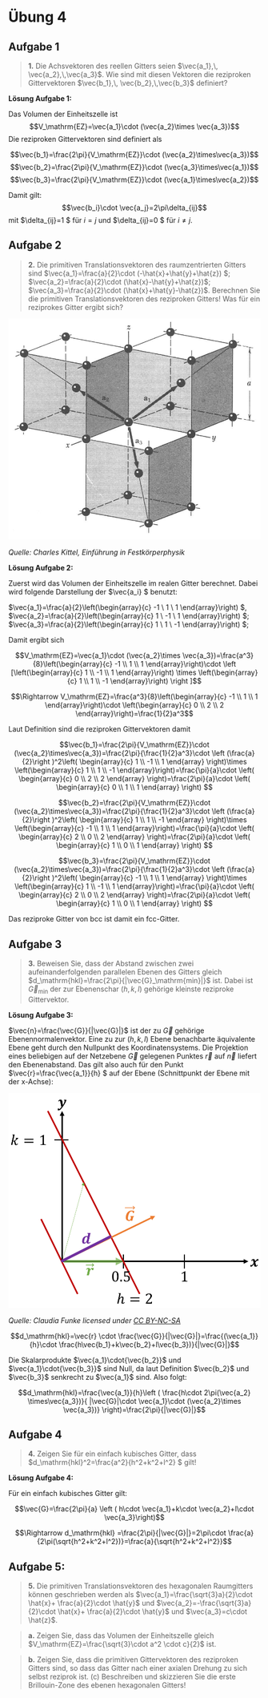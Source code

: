<!--
author:   Claudia Funke

email:    claudia.funke@physik.tu-freiberg.de

version:  0.0.1

language: de

narrator: Deutsch Female

comment:  Struktur der Materie Übung 4
-->


# Übung 4

## Aufgabe 1
> __1.__ 	Die Achsvektoren des reellen Gitters seien $\vec{a_1},\, \vec{a_2},\,\vec{a_3}$. Wie sind mit diesen Vektoren die reziproken Gittervektoren $\vec{b_1},\, \vec{b_2},\,\vec{b_3}$   definiert? 

**Lösung Aufgabe 1:**

Das Volumen der Einheitszelle ist 
$$V_\mathrm{EZ}=\vec{a_1}\cdot (\vec{a_2}\times \vec{a_3})$$
Die reziproken Gittervektoren sind definiert als 

$$\vec{b_1}=\frac{2\pi}{V_\mathrm{EZ}}\cdot (\vec{a_2}\times\vec{a_3})$$
$$\vec{b_2}=\frac{2\pi}{V_\mathrm{EZ}}\cdot (\vec{a_3}\times\vec{a_1})$$
$$\vec{b_3}=\frac{2\pi}{V_\mathrm{EZ}}\cdot (\vec{a_1}\times\vec{a_2})$$

Damit gilt: 
$$\vec{b_i}\cdot \vec{a_j}=2\pi\delta_{ij}$$
mit 
$\delta_{ij}=1 $ für $i=j$ und $\delta_{ij}=0 $  für $i\ne j$.

## Aufgabe 2
>__2.__ 	Die primitiven Translationsvektoren des raumzentrierten Gitters sind $\vec{a_1}=\frac{a}{2}\cdot (-\hat{x}+\hat{y}+\hat{z}) $; $\vec{a_2}=\frac{a}{2}\cdot (\hat{x}-\hat{y}+\hat{z})$; $\vec{a_3}=\frac{a}{2}\cdot (\hat{x}+\hat{y}-\hat{z})$. 
Berechnen Sie die primitiven Translationsvektoren des reziproken Gitters! Was für ein reziprokes Gitter ergibt sich?

![bcc-Gitter, primitive Basis](media/bccprimitiveBasis.jpg
)

*Quelle:  Charles Kittel, Einführung in Festkörperphysik*

**Lösung Aufgabe 2:**

Zuerst wird das Volumen der Einheitszelle im realen Gitter berechnet. Dabei wird folgende Darstellung der $\vec{a_i} $ benutzt:


$\vec{a_1}=\frac{a}{2}\left(\begin{array}{c} -1 \\ 1 \\ 1 \end{array}\right) $, $\vec{a_2}=\frac{a}{2}\left(\begin{array}{c} 1 \\ -1 \\ 1 \end{array}\right) $; $\vec{a_3}=\frac{a}{2}\left(\begin{array}{c} 1 \\ 1 \\ -1 \end{array}\right) $; 

Damit ergibt sich 



$$V_\mathrm{EZ}=\vec{a_1}\cdot (\vec{a_2}\times \vec{a_3})=\frac{a^3}{8}\left(\begin{array}{c} -1 \\ 1 \\ 1 \end{array}\right)\cdot \left [\left(\begin{array}{c} 1 \\ -1 \\ 1 \end{array}\right) \times \left(\begin{array}{c} 1 \\ 1 \\ -1 \end{array}\right) \right ]$$

$$\Rightarrow V_\mathrm{EZ}=\frac{a^3}{8}\left(\begin{array}{c} -1 \\ 1 \\ 1 \end{array}\right)\cdot \left(\begin{array}{c} 0 \\ 2 \\ 2 \end{array}\right)=\frac{1}{2}a^3$$

Laut Definition sind die reziproken Gittervektoren damit 

$$\vec{b_1}=\frac{2\pi}{V_\mathrm{EZ}}\cdot (\vec{a_2}\times\vec{a_3})=\frac{2\pi}{\frac{1}{2}a^3}\cdot \left (\frac{a}{2}\right )^2\left( \begin{array}{c} 1 \\ -1 \\ 1 \end{array} \right)\times \left(\begin{array}{c} 1 \\ 1 \\ -1 \end{array}\right)=\frac{\pi}{a}\cdot \left( \begin{array}{c} 0 \\ 2 \\ 2 \end{array} \right)=\frac{2\pi}{a}\cdot \left( \begin{array}{c} 0 \\ 1 \\ 1 \end{array} \right)  $$


$$\vec{b_2}=\frac{2\pi}{V_\mathrm{EZ}}\cdot (\vec{a_2}\times\vec{a_3})=\frac{2\pi}{\frac{1}{2}a^3}\cdot \left (\frac{a}{2}\right )^2\left( \begin{array}{c} 1 \\ 1 \\ -1 \end{array} \right)\times \left(\begin{array}{c} -1 \\ 1 \\ 1 \end{array}\right)=\frac{\pi}{a}\cdot \left( \begin{array}{c} 2 \\ 0 \\ 2 \end{array} \right)=\frac{2\pi}{a}\cdot \left( \begin{array}{c} 1 \\ 0 \\ 1 \end{array} \right)  $$

$$\vec{b_3}=\frac{2\pi}{V_\mathrm{EZ}}\cdot (\vec{a_2}\times\vec{a_3})=\frac{2\pi}{\frac{1}{2}a^3}\cdot \left (\frac{a}{2}\right )^2\left( \begin{array}{c} -1 \\ 1 \\ 1 \end{array} \right)\times \left(\begin{array}{c} 1 \\ -1 \\ 1 \end{array}\right)=\frac{\pi}{a}\cdot \left( \begin{array}{c} 2 \\ 0 \\ 2 \end{array} \right)=\frac{2\pi}{a}\cdot \left( \begin{array}{c} 1 \\ 0 \\ 1 \end{array} \right)  $$

Das reziproke Gitter von bcc ist damit ein fcc-Gitter.

## Aufgabe 3
>__3.__  Beweisen Sie, dass der Abstand zwischen zwei aufeinanderfolgenden parallelen Ebenen des Gitters gleich $d_\mathrm{hkl}=\frac{2\pi}{|\vec{G}_\mathrm{min}|}$ ist. Dabei ist $\vec{G}_\mathrm{min}$ der zur Ebenenschar $(h,k,l)$ gehörige kleinste reziproke Gittervektor. 



**Lösung Aufgabe 3:**

$\vec{n}=\frac{\vec{G}}{|\vec{G}|}$ ist der zu $\vec{G}$ gehörige Ebenennormalenvektor. Eine zu zur $(h,k,l)$ Ebene benachbarte äquivalente Ebene geht durch den Nullpunkt des Koordinatensystems.  Die Projektion eines beliebigen auf der Netzebene $\vec{G}$ gelegenen Punktes $\vec{r}$ auf $\vec{n}$ liefert den Ebenenabstand. Das gilt also auch für den Punkt  $\vec{r}=\frac{\vec{a_1}}{h} $ auf der Ebene (Schnittpunkt der Ebene mit der x-Achse): 


![Bild zur Erklärung der Berechnung des Ebenenabstandes](media/Ebenenabstand.png)

*Quelle:  Claudia Funke licensed under [CC BY-NC-SA ](https://creativecommons.org/licenses/by-nc-sa/4.0/)*

$$d_\mathrm{hkl}=\vec{r} \cdot \frac{\vec{G}}{|\vec{G}|}=\frac{(\vec{a_1}}{h}\cdot \frac{h\vec{b_1}+k\vec{b_2}+l\vec{b_3})}{|\vec{G}|}$$

Die Skalarprodukte $\vec{a_1}\cdot{\vec{b_2}}$ und $\vec{a_1}\cdot{\vec{b_3}}$ sind Null, da laut Definition $\vec{b_2}$ und  $\vec{b_3}$ senkrecht zu $\vec{a_1}$ sind. Also folgt:

$$d_\mathrm{hkl}=\frac{\vec{a_1}}{h}\left ( \frac{h\cdot 2\pi(\vec{a_2} \times\vec{a_3})}{ |\vec{G}|\cdot \vec{a_1}\cdot (\vec{a_2}\times \vec{a_3})} \right)=\frac{2\pi}{|\vec{G}|}$$


## Aufgabe 4
>__4.__  Zeigen Sie für ein einfach kubisches Gitter, dass $d_\mathrm{hkl}^2=\frac{a^2}{h^2+k^2+l^2} $ gilt!



**Lösung Aufgabe 4:**

Für ein einfach kubisches Gitter gilt: 

$$\vec{G}=\frac{2\pi}{a} \left ( h\cdot \vec{a_1}+k\cdot \vec{a_2}+l\cdot \vec{a_3}\right)$$


$$\Rightarrow d_\mathrm{hkl} =\frac{2\pi}{|\vec{G}|}=2\pi\cdot \frac{a}{2\pi(\sqrt{h^2+k^2+l^2})}=\frac{a}{\sqrt{h^2+k^2+l^2}}$$



## Aufgabe 5:


>__5.__ Die primitiven Translationsvektoren des hexagonalen Raumgitters können geschrieben werden als  $\vec{a_1}=\frac{\sqrt{3}a}{2}\cdot \hat{x}+ \frac{a}{2}\cdot \hat{y}$ und $\vec{a_2}=-\frac{\sqrt{3}a}{2}\cdot \hat{x}+ \frac{a}{2}\cdot \hat{y}$ und $\vec{a_3}=c\cdot \hat{z}$.

>__a.__ Zeigen Sie, dass das Volumen der Einheitszelle gleich $V_\mathrm{EZ}=\frac{\sqrt{3}\cdot a^2 \cdot c}{2}$ ist.

>__b.__ Zeigen Sie, dass   die primitiven Gittervektoren des reziproken Gitters sind, so dass das Gitter nach einer axialen Drehung zu sich selbst reziprok ist.
(c) Beschreiben und skizzieren Sie die erste Brillouin-Zone des ebenen hexagonalen Gitters!

